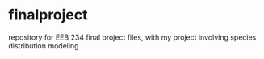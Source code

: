 # finalproject
repository for EEB 234 final project files, with my project involving species distribution modeling
